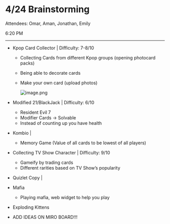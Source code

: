 # 4/24 Brainstorming

Attendees: Omar, Aman, Jonathan, Emily

6:20 PM

---

- Kpop Card Collector | Difficulty: 7-8/10
    - Collecting Cards from different Kpop groups (opening photocard packs)
    - Being able to decorate cards
    - Make your own card (upload photos)
        
        ![image.png](4%2024%20Brainstorming%201e092f529c19807aaa1ddcd8c1322f3b/image.png)
        
- Modified 21/BlackJack | Difficulty: 6/10
    - Resident Evil 7
    - Modifier Cards → Solvable
    - Instead of counting up you have health
- Kombio |
    - Memory Game (Value of all cards to be lowest of all players)
- Collecting TV Show Character | Difficulty: 9/10
    - Gameify by trading cards
    - Different rarities based on TV Show’s popularity
- Quizlet Copy |
- Mafia
    - Playing mafia, web widget to help you play
- Exploding Kittens
- ADD IDEAS ON MIRO BOARD!!!
